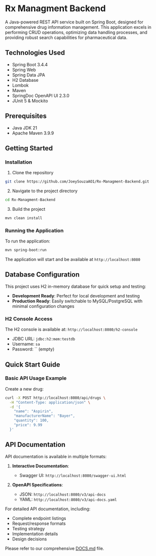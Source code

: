 # Rx Managment Backend

A Java-powered REST API service built on Spring Boot, designed for comprehensive drug information management. This application excels in performing CRUD operations, optimizing data handling processes, and providing robust search capabilities for pharmaceutical data.

## Technologies Used

- Spring Boot 3.4.4
- Spring Web
- Spring Data JPA
- H2 Database
- Lombok
- Maven
- SpringDoc OpenAPI UI 2.3.0
- JUnit 5 & Mockito

## Prerequisites

- Java JDK 21
- Apache Maven 3.9.9

## Getting Started

### Installation

1. Clone the repository
```bash
git clone https://github.com/JoeySouzaAO1/Rx-Managment-Backend.git
```

2. Navigate to the project directory
```bash
cd Rx-Managment-Backend
```

3. Build the project
```bash
mvn clean install
```

### Running the Application

To run the application:
```bash
mvn spring-boot:run
```

The application will start and be available at `http://localhost:8080`

## Database Configuration

This project uses H2 in-memory database for quick setup and testing:
- **Development Ready**: Perfect for local development and testing
- **Production Ready**: Easily switchable to MySQL/PostgreSQL with minimal configuration changes

### H2 Console Access
The H2 console is available at: `http://localhost:8080/h2-console`
- JDBC URL: `jdbc:h2:mem:testdb`
- Username: `sa`
- Password: `` (empty)

## Quick Start Guide

### Basic API Usage Example
Create a new drug:
```bash
curl -X POST http://localhost:8080/api/drugs \
  -H "Content-Type: application/json" \
  -d '{
    "name": "Aspirin",
    "manufacturerName": "Bayer",
    "quantity": 100,
    "price": 9.99
  }'
```

## API Documentation

API documentation is available in multiple formats:

1. **Interactive Documentation**:
   - Swagger UI: `http://localhost:8080/swagger-ui.html`

2. **OpenAPI Specifications**:
   - JSON: `http://localhost:8080/v3/api-docs`
   - YAML: `http://localhost:8080/v3/api-docs.yaml`

For detailed API documentation, including:
- Complete endpoint listings
- Request/response formats
- Testing strategy
- Implementation details
- Design decisions

Please refer to our comprehensive [DOCS.md](DOCS.md) file.